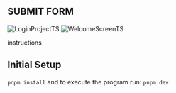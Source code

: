## SUBMIT FORM
![LoginProjectTS](https://github.com/ishaaqziyan/submit-form/assets/98882071/1371f6ca-79eb-468e-8ad4-5c5913532c04)
![WelcomeScreenTS](https://github.com/ishaaqziyan/submit-form/assets/98882071/4d3b06cf-47da-41e0-86ec-1e83b06daa59)


instructions <br>
## Initial Setup

`pnpm install`
and to execute the program run: `pnpm dev`
